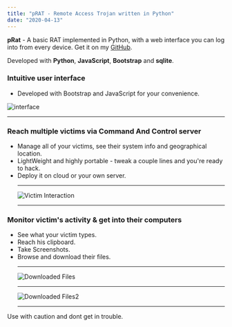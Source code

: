 ```yaml
---
title: "pRAT - Remote Access Trojan written in Python"
date: "2020-04-13"
---
```


**pRat** - A basic RAT implemented in Python, with a web interface you can log into from every device.
Get it on my [GitHub](https://github.com/sergeKashkin/Simple-RAT).

Developed with **Python**, **JavaScript**, **Bootstrap** and **sqlite**.

### Intuitive user interface

- Developed with Bootstrap and JavaScript for your convenience.

![interface](https://user-images.githubusercontent.com/39168159/114573125-c6345f00-9c80-11eb-956b-affaab313f00.JPG)<hr>

### Reach multiple victims via Command And Control server

- Manage all of your victims, see their system info and geographical location.
- LightWeight and highly portable - tweak a couple lines and you're ready to hack.
- Deploy it on cloud or your own server.<hr>
  ![Victim Interaction](https://user-images.githubusercontent.com/39168159/114573164-cdf40380-9c80-11eb-944d-7c330101f495.JPG)<hr>

### Monitor victim's activity & get into their computers

- See what your victim types.
- Reach his clipboard.
- Take Screenshots.
- Browse and download their files.<hr>
  ![Downloaded Files](https://user-images.githubusercontent.com/39168159/114573756-52468680-9c81-11eb-828d-86e66358e71c.JPG)<hr>
  ![Downloaded Files2](https://user-images.githubusercontent.com/39168159/114573825-64282980-9c81-11eb-88ff-568794e84647.JPG)<hr>

Use with caution and dont get in trouble.
